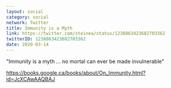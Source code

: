 ```yaml
---
layout: social
category: social
network: Twitter
title: Immunity is a Myth
link: https://twitter.com/steinea/status/1238863423682703362
twitterID: 1238863423682703362
date: 2020-03-14
---
```


"Immunity is a myth ... no mortal can ever be made invulnerable"

<https://books.google.ca/books/about/On_Immunity.html?id=JcXCAwAAQBAJ>
